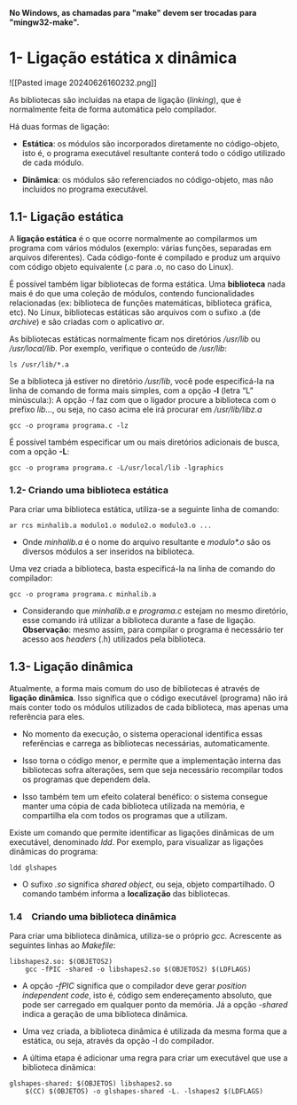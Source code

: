 **No Windows, as chamadas para "make" devem ser trocadas para "mingw32-make".**

# 1- Ligação estática x dinâmica

![[Pasted image 20240626160232.png]]

As bibliotecas são incluídas na etapa de ligação (_linking_), que é normalmente feita de forma automática pelo compilador.

Há duas formas de ligação:
- **Estática**: os módulos são incorporados diretamente no código-objeto, isto é, o programa executável resultante conterá todo o código utilizado de cada módulo.

- **Dinâmica**: os módulos são referenciados no código-objeto, mas não incluídos no programa executável.

## 1.1- Ligação estática

A **ligação estática** é o que ocorre normalmente ao compilarmos um programa com vários módulos (exemplo: várias funções, separadas em arquivos diferentes). Cada código-fonte é compilado e produz um arquivo com código objeto equivalente (.c para .o, no caso do Linux).

É possível também ligar bibliotecas de forma estática. Uma **biblioteca** nada mais é do que uma coleção de módulos, contendo funcionalidades relacionadas (ex: biblioteca de funções matemáticas, biblioteca gráfica, etc). 
	No Linux, bibliotecas estáticas são arquivos com o sufixo .a (de _archive_) e são criadas com o aplicativo *ar*.

As bibliotecas estáticas normalmente ficam nos diretórios _/usr/lib_ ou _/usr/local/lib_. Por exemplo, verifique o conteúdo de _/usr/lib_:
```
ls /usr/lib/*.a
```

Se a biblioteca já estiver no diretório _/usr/lib_, você pode especificá-la na linha de comando de forma mais simples, com a opção **-l** (letra “L” minúscula:):
	A opção _-l_ faz com que o ligador procure a biblioteca com o prefixo _lib..._, ou seja, no caso acima ele irá procurar em _/usr/lib/libz.a_
```
gcc -o programa programa.c -lz
```

É possível também especificar um ou mais diretórios adicionais de busca, com a opção **-L**:
```
gcc -o programa programa.c -L/usr/local/lib -lgraphics
```

### 1.2- Criando uma biblioteca estática

Para criar uma biblioteca estática, utiliza-se a seguinte linha de comando:
```
ar rcs minhalib.a modulo1.o modulo2.o modulo3.o ...
```

- Onde _minhalib.a_ é o nome do arquivo resultante e _modulo*.o_ são os diversos módulos a ser inseridos na biblioteca.

Uma vez criada a biblioteca, basta especificá-la na linha de comando do compilador:
```
gcc -o programa programa.c minhalib.a
```

- Considerando que _minhalib.a_ e _programa.c_ estejam no mesmo diretório, esse comando irá utilizar a biblioteca durante a fase de ligação. **Observação**: mesmo assim, para compilar o programa é necessário ter acesso aos _headers_ (.h) utilizados pela biblioteca.
## 1.3- Ligação dinâmica

Atualmente, a forma mais comum do uso de bibliotecas é através de **ligação dinâmica**. Isso significa que o código executável (programa) não irá mais conter todo os módulos utilizados de cada biblioteca, mas apenas uma referência para eles.

- No momento da execução, o sistema operacional identifica essas referências e carrega as bibliotecas necessárias, automaticamente.

- Isso torna o código menor, e permite que a implementação interna das bibliotecas sofra alterações, sem que seja necessário recompilar todos os programas que dependem dela.

- Isso também tem um efeito colateral benéfico: o sistema consegue manter uma cópia de cada biblioteca utilizada na memória, e compartilha ela com todos os programas que a utilizam.

Existe um comando que permite identificar as ligações dinâmicas de um executável, denominado _ldd_. Por exemplo, para visualizar as ligações dinâmicas do programa:
```
ldd glshapes
```

- O sufixo _.so_ significa _shared object_, ou seja, objeto compartilhado. O comando também informa a **localização** das bibliotecas.

### 1.4 Criando uma biblioteca dinâmica
Para criar uma biblioteca dinâmica, utiliza-se o próprio _gcc._ Acrescente as seguintes linhas ao _Makefile_:
```
libshapes2.so: $(OBJETOS2)
	gcc -fPIC -shared -o libshapes2.so $(OBJETOS2) $(LDFLAGS)
```

- A opção _-fPIC_ significa que o compilador deve gerar _position independent code_, isto é, código sem endereçamento absoluto, que pode ser carregado em qualquer ponto da memória. Já a opção _-shared_ indica a geração de uma biblioteca dinâmica.
- Uma vez criada, a biblioteca dinâmica é utilizada da mesma forma que a estática, ou seja, através da opção -l do compilador.

- A última etapa é adicionar uma regra para criar um executável que use a biblioteca dinâmica:
```
glshapes-shared: $(OBJETOS) libshapes2.so
	$(CC) $(OBJETOS) -o glshapes-shared -L. -lshapes2 $(LDFLAGS)
```
